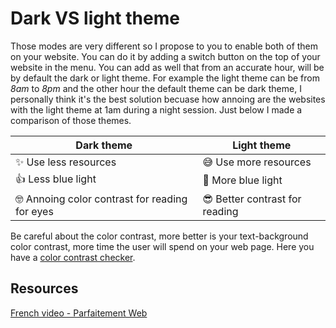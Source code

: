 # Dark VS light theme

Those modes are very different so I propose to you to enable both of them on your website. You can do it by adding a switch button on the top of your website in the menu. You can add as well that from an accurate hour, will be by default the dark or light theme. For example the light theme can be from *8am* to *8pm* and the other hour the default theme can be dark theme, I personally think it's the best solution becuase how annoing are the websites with the light theme at 1am during a night session. Just below I made a comparison of those themes.

| Dark theme | Light theme |
| - | - |
| ✨ Use less resources | 😅 Use more resources |
| 👍 Less blue light | 🔵 More blue light |
| 🤓 Annoing color contrast for reading for eyes | 😎 Better contrast for reading | 

Be careful about the color contrast, more better is your text-background color contrast, more time the user will spend on your web page. Here you have a [color contrast checker](https://coolors.co/contrast-checker/112a46-acc8e5). 

## Resources

[French video - Parfaitement Web](https://www.youtube.com/watch?v=oVDbu8lhqAA&ab_channel=ParfaitementWeb)

